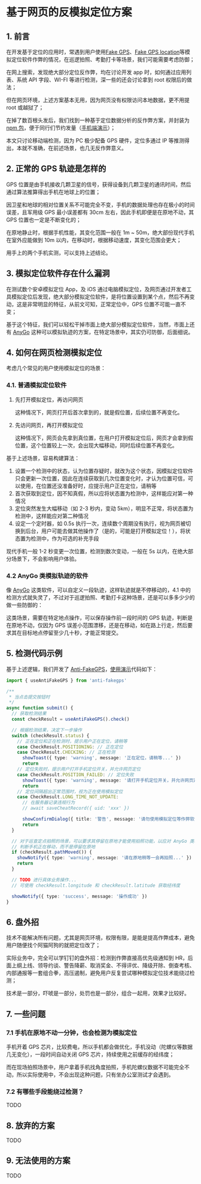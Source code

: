 # 基于网页的反模拟定位方案

## 1. 前言

在开发基于定位的应用时，常遇到用户使用[Fake GPS](https://play.google.com/store/apps/details?id=com.blogspot.newapphorizons.fakegps)、[Fake GPS location](https://play.google.com/store/apps/details?id=com.lexa.fakegps)等模拟定位软件作弊的情况，在巡逻拍照、考勤打卡等场景，我们可能需要考虑防御；

在网上搜索，发现绝大部分定位反作弊，均在讨论开发 app 时，如何通过应用列表、系统 API 字段、WI-FI 等进行检测，深一些的还会讨论拿到 root 权限后的做法；

但在网页环境，上述方案基本无用，因为网页没有权限访问本地数据，更不用提 root 或越狱了；

在掉了数百根头发后，我们找到一种基于定位数据分析的反作弊方案，并封装为 [npm 包](https://www.npmjs.com/package/anti-fakegps)，便于同行们节约发量（[手机端演示](https://cat7373.github.io/Anti-FakeGPS)）；

本文只讨论移动端检测，因为 PC 极少配备 GPS 硬件，定位多通过 IP 等推测得出，本就不准确，在前述场景，也几无反作弊意义。



## 2. 正常的 GPS 轨迹是怎样的

GPS 位置是由手机接收几颗卫星的信号，获得设备到几颗卫星的通讯时间，然后通过算法推算得出手机在地球上的位置；

因卫星和地球的相对位置关系不可能完全不变，手机的数据处理也存在极小的时间误差，且军用级 GPS 最小误差都有 30cm 左右，因此手机即便是在原地不动，其 GPS 位置也一定是不断变化的；

在原地静止时，根据手机性能，其变化范围一般在 1m ~ 50m，绝大部份现代手机在室外应能做到 10m 以内，在移动时，根据移动速度，其变化范围会更大；

用手上的两个手机实测，可以支持上述结论。



## 3. 模拟定位软件存在什么漏洞

在测试数个安卓模拟定位 App，及 iOS 通过电脑模拟定位，及网页通过开发者工具模拟定位后发现，绝大部分模拟定位软件，是将位置设置到某个点，然后不再变动，这是非常明显的特征，从前文可知，正常定位中，GPS 位置不可能一直不变；

基于这个特征，我们可以轻松干掉市面上绝大部分模拟定位软件，当然，市面上还有 [AnyGo](https://itoolab.tw/guide/how-to-use-anygo) 这种可以模拟轨迹的方案，在特定场景中，其实仍可防御，后面细说。



## 4. 如何在网页检测模拟定位

考虑几个常见的用户使用模拟定位的场景：



### 4.1. 普通模拟定位软件

1. 先打开模拟定位，再访问网页

   这种情况下，网页打开后首次拿到的，就是假位置，后续位置不再变化。

2. 先访问网页，再打开模拟定位

   这种情况下，网页会先拿到真位置，在用户打开模拟定位后，网页才会拿到假位置，这个位置较上一次，会出现大幅移动，同时后续位置不再变化。



基于上述场景，容易构建算法：

1. 设置一个检测中的状态，认为位置存疑时，就改为这个状态，因模拟定位软件只会更新一次位置，因此在连续获取到几次位置变化时，才认为位置可信，可以使用，在位置还没准备好时，应提示用户正在定位，请稍等
2. 首次获取到定位，因不知真假，所以应将状态置为检测中，这样能应对第一种情况
3. 定位突然发生大幅移动（如 2-3 秒内，变动 5km），明显不正常，将状态置为检测中，这样能应对第二种情况
4. 设定一个定时器，如 0.5s 执行一次，连续数个周期没有执行，视为网页被切换到后台，用户可能去做其他操作了（是的，可能是打开模拟定位！），将状态置为检测中，作为可选的补充手段



现代手机一般 1-2 秒变更一次位置，检测到数次变动，一般在 5s 以内，在绝大部分场景下，不会影响用户体验。



### 4.2 AnyGo 类模拟轨迹的软件

像 [AnyGo](https://itoolab.tw/guide/how-to-use-anygo) 这类软件，可以自定义一段轨迹，这样轨迹就是不停移动的，4.1 中的检测方式就失灵了，不过对于巡逻拍照、考勤打卡这种场景，还是可以多多少少的做一些防御的：

这类场景，需要在特定地点操作，可以保存操作前一段时间的 GPS 轨迹，判断是在原地不动，仅因为 GPS 误差小范围漂移，还是在移动，如在路上行走，然后要求其在目标地点停留至少几十秒，才能正常提交。



## 5. 检测代码示例

基于上述逻辑，我们开发了 [Anti-FakeGPS](https://www.npmjs.com/package/anti-fakegps)，[使用演示](https://cat7373.github.io/Anti-FakeGPS)代码如下：

```ts
import { useAntiFakeGPS } from 'anti-fakegps'

/**
 * 当点击提交按钮时
 */
async function submit() {
  // 获取检测结果
  const checkResult = useAntiFakeGPS().check()

  // 根据检测结果，决定下一步操作
  switch (checkResult.status) {
    // 正在定位和正在检测时，提示用户正在定位，请稍等
    case CheckResult.POSITIONING: // 正在定位
    case CheckResult.CHECKING: // 正在检测
      showToast({ type: 'warning', message: '正在定位，请稍等...' })
      return
    // 定位失败时，提示用户打开手机定位开关，并允许网页定位
    case CheckResult.POSITION_FAILED: // 定位失败
      showToast({ type: 'warning', message: '请打开手机定位开关，并允许网页定位，再使用此功能' })
      return
    // 定位间隔超出正常范围时，视为正在使用模拟定位
    case CheckResult.LONG_TIME_NOT_UPDATE:
      // 在服务器记录违规行为
      // await saveCheatRecord({ uid: 'xxx' })

      showConfirmDialog({ title: '警告', message: '请勿使用模拟定位等作弊软件，本次行为已被记录，如果你确实在项目现场，可继续操作，公司会二次排查，确认要继续么？' })
      return
  }

  // 对于巡查定点拍照的场景，可以要求其停留在原地才能使用拍照功能，以应对 AnyGo 类软件
  // 判断手机正在移动，而不是停留在原地
  if (checkResult.pathMoved()) {
    showNotify({ type: 'warning', message: '请在原地稍等一会再拍照...' })
    return
  }

  // TODO 进行具体业务操作...
  // 可使用 checkResult.longitude 和 checkResult.latitude 获取经纬度

  showNotify({ type: 'success', message: '操作成功' })
}
```



## 6. 盘外招

技术不能解决所有问题，尤其是网页环境，权限有限，是能是提高作弊成本，避免用户随便找个阿猫阿狗的就把定位改了；

实际业务中，完全可以学钉钉的盘外招：检测到作弊直接高优先级通知到 HR，后面上纲上线、领导约谈、警告降薪、取消奖金、不得评优、降级开除、倒查考核、内部通报等一套组合拳，高压遏制，避免用户反复尝试哪种模拟定位技术能绕过检测；

技术是一部分，吓唬是一部分，处罚也是一部分，组合一起用，效果才比较好。



## 7. 一些问题

### 7.1 手机在原地不动一分钟，也会检测为模拟定位

手机开着 GPS 芯片，比较费电，所以手机都会做优化，手机没动（陀螺仪等数据几无变化），一段时间自动关闭 GPS 芯片，持续使用之前缓存的经纬度；

而在现场拍照场景中，用户拿着手机找角度拍照，手机陀螺仪数据不可能完全不动，所以实际使用中，不会出现这种问题，只有坐办公室测试才会遇到。

### 7.2 有哪些手段能绕过检测？

TODO



## 8. 放弃的方案

TODO



## 9. 无法使用的方案

TODO

